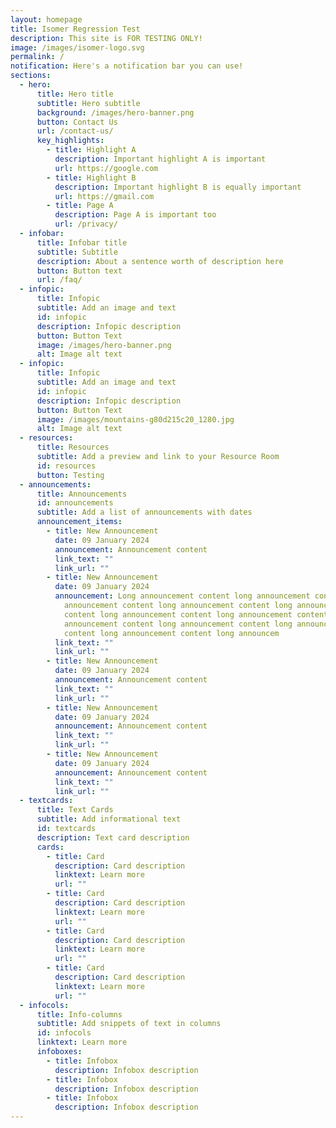 ```yaml
---
layout: homepage
title: Isomer Regression Test
description: This site is FOR TESTING ONLY!
image: /images/isomer-logo.svg
permalink: /
notification: Here's a notification bar you can use!
sections:
  - hero:
      title: Hero title
      subtitle: Hero subtitle
      background: /images/hero-banner.png
      button: Contact Us
      url: /contact-us/
      key_highlights:
        - title: Highlight A
          description: Important highlight A is important
          url: https://google.com
        - title: Highlight B
          description: Important highlight B is equally important
          url: https://gmail.com
        - title: Page A
          description: Page A is important too
          url: /privacy/
  - infobar:
      title: Infobar title
      subtitle: Subtitle
      description: About a sentence worth of description here
      button: Button text
      url: /faq/
  - infopic:
      title: Infopic
      subtitle: Add an image and text
      id: infopic
      description: Infopic description
      button: Button Text
      image: /images/hero-banner.png
      alt: Image alt text
  - infopic:
      title: Infopic
      subtitle: Add an image and text
      id: infopic
      description: Infopic description
      button: Button Text
      image: /images/mountains-g80d215c20_1280.jpg
      alt: Image alt text
  - resources:
      title: Resources
      subtitle: Add a preview and link to your Resource Room
      id: resources
      button: Testing
  - announcements:
      title: Announcements
      id: announcements
      subtitle: Add a list of announcements with dates
      announcement_items:
        - title: New Announcement
          date: 09 January 2024
          announcement: Announcement content
          link_text: ""
          link_url: ""
        - title: New Announcement
          date: 09 January 2024
          announcement: Long announcement content long announcement content long
            announcement content long announcement content long announcement
            content long announcement content long announcement content long
            announcement content long announcement content long announcement
            content long announcement content long announcem
          link_text: ""
          link_url: ""
        - title: New Announcement
          date: 09 January 2024
          announcement: Announcement content
          link_text: ""
          link_url: ""
        - title: New Announcement
          date: 09 January 2024
          announcement: Announcement content
          link_text: ""
          link_url: ""
        - title: New Announcement
          date: 09 January 2024
          announcement: Announcement content
          link_text: ""
          link_url: ""
  - textcards:
      title: Text Cards
      subtitle: Add informational text
      id: textcards
      description: Text card description
      cards:
        - title: Card
          description: Card description
          linktext: Learn more
          url: ""
        - title: Card
          description: Card description
          linktext: Learn more
          url: ""
        - title: Card
          description: Card description
          linktext: Learn more
          url: ""
        - title: Card
          description: Card description
          linktext: Learn more
          url: ""
  - infocols:
      title: Info-columns
      subtitle: Add snippets of text in columns
      id: infocols
      linktext: Learn more
      infoboxes:
        - title: Infobox
          description: Infobox description
        - title: Infobox
          description: Infobox description
        - title: Infobox
          description: Infobox description
---
```

